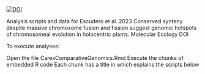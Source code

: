 [![DOI](https://sandbox.zenodo.org/badge/385622588.svg)](https://sandbox.zenodo.org/badge/latestdoi/385622588)

Analysis scripts and data for Escudero et al. 2023 Conserved synteny despite massive chromosome fusion and fission suggest genomic hotspots of chromosomeal evolution in holocentric plants. Molecular Ecology
DOI

To execute analyses:

Open the file CarexComparativeGenomics.Rmd
Execute the chunks of embedded R code
Each chunk has a title in which explains the scripts below
